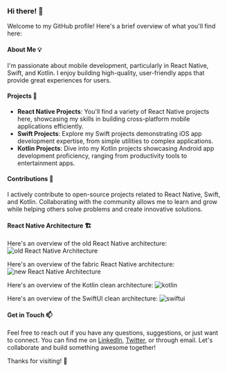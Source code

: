 <!--
  Hi there! This README.md file contains some cool effects to make your GitHub profile shine!
  Feel free to customize it further to match your style and preferences.
-->

### Hi there! 👋

Welcome to my GitHub profile! Here's a brief overview of what you'll find here:

#### About Me 💡
I'm passionate about mobile development, particularly in React Native, Swift, and Kotlin. I enjoy building high-quality, user-friendly apps that provide great experiences for users.

#### Projects 🚀
- **React Native Projects**: You'll find a variety of React Native projects here, showcasing my skills in building cross-platform mobile applications efficiently.
- **Swift Projects**: Explore my Swift projects demonstrating iOS app development expertise, from simple utilities to complex applications.
- **Kotlin Projects**: Dive into my Kotlin projects showcasing Android app development proficiency, ranging from productivity tools to entertainment apps.

#### Contributions 🌟
I actively contribute to open-source projects related to React Native, Swift, and Kotlin. Collaborating with the community allows me to learn and grow while helping others solve problems and create innovative solutions.

#### React Native Architecture 🏗️
Here's an overview of the old React Native architecture:
![old React Native Architecture](https://github.com/wellmonge/wellmonge/assets/5003655/337e50e0-8bfb-473f-9729-773f34e3d3dd)

Here's an overview of the fabric React Native architecture:
![new React Native Architecture](https://github.com/wellmonge/wellmonge/assets/5003655/0f734180-721f-4f95-a834-d1abf1d41eca)

Here's an overview of the Kotlin clean architecture:
![kotlin](https://github.com/wellmonge/wellmonge/assets/5003655/152b3740-850a-42a2-accf-b90f5b40b4e9)

Here's an overview of the SwiftUI clean architecture:
![swiftui](https://github.com/wellmonge/wellmonge/assets/5003655/f7bd6408-2fcf-48ae-8538-fa04071737ee)

#### Get in Touch 📫
Feel free to reach out if you have any questions, suggestions, or just want to connect. You can find me on [LinkedIn](https://www.linkedin.com/in/wellinton-monge/), [Twitter](https://twitter.com/monge_wellinton/), or through email. Let's collaborate and build something awesome together!

Thanks for visiting! 🎉
